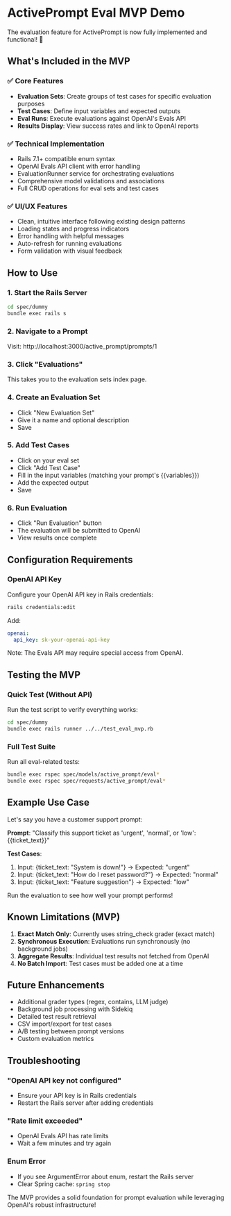 # ActivePrompt Eval MVP Demo

The evaluation feature for ActivePrompt is now fully implemented and functional! 🎉

## What's Included in the MVP

### ✅ Core Features
- **Evaluation Sets**: Create groups of test cases for specific evaluation purposes
- **Test Cases**: Define input variables and expected outputs
- **Eval Runs**: Execute evaluations against OpenAI's Evals API
- **Results Display**: View success rates and link to OpenAI reports

### ✅ Technical Implementation
- Rails 7.1+ compatible enum syntax
- OpenAI Evals API client with error handling
- EvaluationRunner service for orchestrating evaluations
- Comprehensive model validations and associations
- Full CRUD operations for eval sets and test cases

### ✅ UI/UX Features
- Clean, intuitive interface following existing design patterns
- Loading states and progress indicators
- Error handling with helpful messages
- Auto-refresh for running evaluations
- Form validation with visual feedback

## How to Use

### 1. Start the Rails Server
```bash
cd spec/dummy
bundle exec rails s
```

### 2. Navigate to a Prompt
Visit: http://localhost:3000/active_prompt/prompts/1

### 3. Click "Evaluations"
This takes you to the evaluation sets index page.

### 4. Create an Evaluation Set
- Click "New Evaluation Set"
- Give it a name and optional description
- Save

### 5. Add Test Cases
- Click on your eval set
- Click "Add Test Case"
- Fill in the input variables (matching your prompt's {{variables}})
- Add the expected output
- Save

### 6. Run Evaluation
- Click "Run Evaluation" button
- The evaluation will be submitted to OpenAI
- View results once complete

## Configuration Requirements

### OpenAI API Key
Configure your OpenAI API key in Rails credentials:

```bash
rails credentials:edit
```

Add:
```yaml
openai:
  api_key: sk-your-openai-api-key
```

Note: The Evals API may require special access from OpenAI.

## Testing the MVP

### Quick Test (Without API)
Run the test script to verify everything works:

```bash
cd spec/dummy
bundle exec rails runner ../../test_eval_mvp.rb
```

### Full Test Suite
Run all eval-related tests:

```bash
bundle exec rspec spec/models/active_prompt/eval*
bundle exec rspec spec/requests/active_prompt/eval*
```

## Example Use Case

Let's say you have a customer support prompt:

**Prompt**: "Classify this support ticket as 'urgent', 'normal', or 'low': {{ticket_text}}"

**Test Cases**:
1. Input: {ticket_text: "System is down!"} → Expected: "urgent"
2. Input: {ticket_text: "How do I reset password?"} → Expected: "normal"
3. Input: {ticket_text: "Feature suggestion"} → Expected: "low"

Run the evaluation to see how well your prompt performs!

## Known Limitations (MVP)

1. **Exact Match Only**: Currently uses string_check grader (exact match)
2. **Synchronous Execution**: Evaluations run synchronously (no background jobs)
3. **Aggregate Results**: Individual test results not fetched from OpenAI
4. **No Batch Import**: Test cases must be added one at a time

## Future Enhancements

- Additional grader types (regex, contains, LLM judge)
- Background job processing with Sidekiq
- Detailed test result retrieval
- CSV import/export for test cases
- A/B testing between prompt versions
- Custom evaluation metrics

## Troubleshooting

### "OpenAI API key not configured"
- Ensure your API key is in Rails credentials
- Restart the Rails server after adding credentials

### "Rate limit exceeded"
- OpenAI Evals API has rate limits
- Wait a few minutes and try again

### Enum Error
- If you see ArgumentError about enum, restart the Rails server
- Clear Spring cache: `spring stop`

The MVP provides a solid foundation for prompt evaluation while leveraging OpenAI's robust infrastructure!